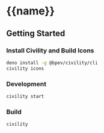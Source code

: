 # {{name}}

## Getting Started

### Install Civility and Build Icons

```bash
deno install -g @bpev/civility/cli
civility icons
```

### Development

```bash
civility start
```

### Build

```bash
civility
```

